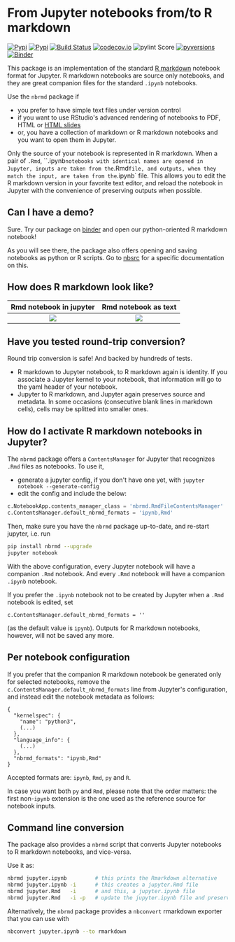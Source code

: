 # From Jupyter notebooks from/to R markdown

[![Pypi](https://img.shields.io/pypi/v/nbrmd.svg)](https://pypi.python.org/pypi/nbrmd)
[![Pypi](https://img.shields.io/pypi/l/nbrmd.svg)](https://pypi.python.org/pypi/nbrmd)
[![Build Status](https://travis-ci.com/mwouts/nbrmd.svg?branch=master)](https://travis-ci.com/mwouts/nbrmd)
[![codecov.io](https://codecov.io/github/mwouts/nbrmd/coverage.svg?branch=master)](https://codecov.io/github/mwouts/nbrmd?branch=master)
![pylint Score](https://mperlet.github.io/pybadge/badges/9.6.svg)
[![pyversions](https://img.shields.io/pypi/pyversions/nbrmd.svg)](https://pypi.python.org/pypi/nbrmd)
[![Binder](https://mybinder.org/badge.svg)](https://mybinder.org/v2/gh/mwouts/nbrmd/master?filepath=demo)

This package is an implementation of the standard
[R markdown](https://rmarkdown.rstudio.com/) notebook format for Jupyter.
R markdown notebooks are source only notebooks, and they
are great companion files for the standard `.ipynb` notebooks.

Use the `nbrmd` package if
- you prefer to have simple text files under version control
- if you want to use RStudio's advanced rendering of notebooks to PDF, HTML or [HTML slides](https://rmarkdown.rstudio.com/ioslides_presentation_format.html)
- or, you have a collection of markdown or R markdown notebooks and you want to open them in Jupyter.

Only the source of your notebook is represented in R markdown.
When a pair of `.Rmd`, ``.ipynb` notebooks with identical names are opened
in Jupyter, inputs
are taken from the `.Rmd` file, and outputs, when they match the input,
are taken from the `.ipynb` file. This allows you to edit the R markdown
version in your favorite text editor, and reload the notebook in Jupyter with the
convenience of preserving outputs when possible.

## Can I have a demo?

Sure. Try our package on [binder](https://mybinder.org/v2/gh/mwouts/nbrmd/master?filepath=demo)
and open our python-oriented R markdown notebook!

As you will see there, the package also offers opening and saving
notebooks as python or R scripts. Go to
[nbsrc](https://github.com/mwouts/nbsrc) for a specific documentation on this.

## How does R markdown look like?

Rmd notebook in jupyter     | Rmd notebook as text
:--------------------------:|:-----------------------:
![](https://raw.githubusercontent.com/mwouts/nbrmd/master/img/rmd_notebook.png)   | ![](https://raw.githubusercontent.com/mwouts/nbrmd/master/img/rmd_in_text_editor.png)

## Have you tested round-trip conversion?

Round trip conversion is safe! And backed by hundreds of tests.
- R markdown to Jupyter notebook, to R markdown again is identity. If you
associate a Jupyter kernel to your notebook, that information will go to
the yaml header of your notebook.
- Jupyter to R markdown, and Jupyter again preserves source and metadata.
In some occasions (consecutive blank lines in
markdown cells), cells may be splitted into smaller ones.

## How do I activate R markdown notebooks in Jupyter?

The `nbrmd` package offers a `ContentsManager` for Jupyter that recognizes
`.Rmd` files as notebooks. To use it,
- generate a jupyter config, if you don't have one yet, with `jupyter notebook --generate-config`
- edit the config and include the below:
```python
c.NotebookApp.contents_manager_class = 'nbrmd.RmdFileContentsManager'
c.ContentsManager.default_nbrmd_formats = 'ipynb,Rmd'
```

Then, make sure you have the `nbrmd` package up-to-date, and re-start jupyter, i.e. run
```bash
pip install nbrmd --upgrade
jupyter notebook
```

With the above configuration, every Jupyter notebook will have a companion `.Rmd` notebook.
And every `.Rmd` notebook will have a companion `.ipynb` notebook.

If you prefer the `.ipynb` notebook not to be created by Jupyter when a `.Rmd`
notebook is edited, set
```
c.ContentsManager.default_nbrmd_formats = ''
```
(as the default value is `ipynb`). Outputs for R markdown notebooks, however,
will not be saved any more.

## Per notebook configuration

If you prefer that the companion R markdown notebook be generated only for
 selected notebooks,
remove the `c.ContentsManager.default_nbrmd_formats` line from Jupyter's
configuration, and instead edit the notebook metadata as follows:
```
{
  "kernelspec": {
    "name": "python3",
    (...)
  },
  "language_info": {
    (...)
  },
  "nbrmd_formats": "ipynb,Rmd"
}
```

Accepted formats are: `ipynb`, `Rmd`, `py` and `R`.

In case you want both `py` and `Rmd`, please note that the
order matters: the first non-`ipynb` extension
is the one used as the reference source for notebook inputs.

## Command line conversion

The package also provides a `nbrmd` script that converts Jupyter notebooks to R markdown notebooks, and vice-versa.

Use it as:
```bash
nbrmd jupyter.ipynb         # this prints the Rmarkdown alternative
nbrmd jupyter.ipynb -i      # this creates a jupyter.Rmd file
nbrmd jupyter.Rmd   -i      # and this, a jupyter.ipynb file
nbrmd jupyter.Rmd   -i -p   # update the jupyter.ipynb file and preserve outputs that correspond to unchanged inputs
```

Alternatively, the `nbrmd` package provides a `nbconvert` rmarkdown exporter that you can use with
```bash
nbconvert jupyter.ipynb --to rmarkdown
```

